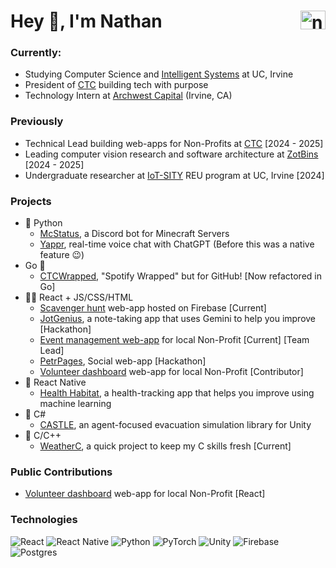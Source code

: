 # Hey 👋, I'm Nathan <a href="https://www.linkedin.com/in/nathanlp" target="blank"><img align="right" src="https://raw.githubusercontent.com/rahuldkjain/github-profile-readme-generator/master/src/images/icons/Social/linked-in-alt.svg" alt="nathan pietrantonio" height="30" width="40" /></a> 

### Currently:
- Studying Computer Science and [Intelligent Systems](https://arc.net/l/quote/nfyrouht) at UC, Irvine
- President of [CTC](https://ctc-uci.com/) building tech with purpose
- Technology Intern at [Archwest Capital](https://www.archwestcapital.com/about/) (Irvine, CA)
### Previously
- Technical Lead building web-apps for Non-Profits at [CTC](https://ctc-uci.com/) [2024 - 2025]
- Leading computer vision research and software architecture at [ZotBins](https://zotbins.org/) [2024 - 2025]
- Undergraduate researcher at [IoT-SITY](https://sites.uci.edu/iotsity/about-iotsity/) REU program at UC, Irvine [2024]


### Projects
- 🐍 Python
  - [McStatus](https://github.com/theNatePi/McStatusDiscordBot), a Discord bot for Minecraft Servers
  - [Yappr](https://github.com/theNatePi/Yappr), real-time voice chat with ChatGPT (Before this was a native feature 😉)
- Go 🐹
  - [CTCWrapped](https://github.com/theNatePi/CTCWrapped), "Spotify Wrapped" but for GitHub! [Now refactored in Go]
- 🧑‍💻 React + JS/CSS/HTML
  - [Scavenger hunt](https://github.com/theNatePi/scavenger-hunt) web-app hosted on Firebase [Current]
  - [JotGenius](https://github.com/theNatePi/JotGenius), a note-taking app that uses Gemini to help you improve [Hackathon]
  - [Event management web-app](https://github.com/ctc-uci/lpa) for local Non-Profit [Current] [Team Lead]
  - [PetrPages](https://github.com/theNatePi/PetrPages), Social web-app [Hackathon]
  - [Volunteer dashboard](https://github.com/ctc-uci/stand-up-to-trash-frontend) web-app for local Non-Profit [Contributor]
- 📱 React Native
  - [Health Habitat](https://github.com/rebeccaahn/health-habitat), a health-tracking app that helps you improve using machine learning
- 🧪 C#
  - [CASTLE](https://github.com/theNatePi/IoTSITYNavAgent), an agent-focused evacuation simulation library for Unity
- 🔧 C/C++
  - [WeatherC](https://github.com/theNatePi/WeatherC), a quick project to keep my C skills fresh [Current]

### Public Contributions
- [Volunteer dashboard](https://github.com/ctc-uci/stand-up-to-trash-frontend) web-app for local Non-Profit [React]

### Technologies
![React](https://img.shields.io/badge/react-%2320232a.svg?style=for-the-badge&logo=react&logoColor=%2361DAFB)
![React Native](https://img.shields.io/badge/react_native-%2320232a.svg?style=for-the-badge&logo=react&logoColor=%2361DAFB)
![Python](https://img.shields.io/badge/python-3670A0?style=for-the-badge&logo=python&logoColor=ffdd54)
![PyTorch](https://img.shields.io/badge/PyTorch-%23EE4C2C.svg?style=for-the-badge&logo=PyTorch&logoColor=white)
![Unity](https://img.shields.io/badge/unity-%23000000.svg?style=for-the-badge&logo=unity&logoColor=white)
![Firebase](https://img.shields.io/badge/firebase-a08021?style=for-the-badge&logo=firebase&logoColor=ffcd34)
![Postgres](https://img.shields.io/badge/postgres-%23316192.svg?style=for-the-badge&logo=postgresql&logoColor=white)
